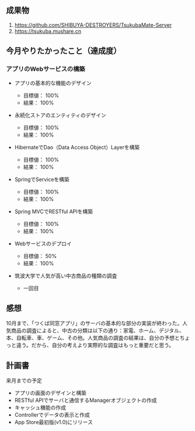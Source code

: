 ## 成果物
1. https://github.com/SHIBUYA-DESTROYERS/TsukubaMate-Server
2. https://tsukuba.mushare.cn

## 今月やりたかったこと（達成度）

### アプリのWebサービスの構築
- アプリの基本的な機能のデザイン
	- 目標値： 100%
	- 結果： 100%

- 永続化ストアのエンティティのデザイン
	- 目標値： 100%
	- 結果： 100%

- HibernateでDao（Data Access Object）Layerを構築
	- 目標値： 100%
	- 結果： 100%

- SpringでServiceを構築
	- 目標値： 100%
	- 結果： 100%

- Spring MVCでRESTful APIを構築
	- 目標値： 100%
	- 結果： 100%

- Webサービスのデプロイ
	- 目標値： 50%
	- 結果： 100%

- 筑波大学で人気が高い中古商品の種類の調査
	- 一回目

## 感想
10月まで、「つくば同窓アプリ」のサーバの基本的な部分の実装が終わった。人気商品の調査によると、中古の分類は以下の通り：家電、ホーム、デジタル、本、自転車、車、ゲーム、その他。人気商品の調査の結果は、自分の予想とちょっと違う。だから、自分の考えより実際的な調査はもっと重要だと思う。

## 計画書

来月までの予定

- アプリの画面のデザインと構築
- RESTful APIでサーバと通信するManagerオブジェクトの作成
- キャッシュ機能の作成
- Controllerでデータの表示と作成
- App Store最初版(v1.0)にリリース

